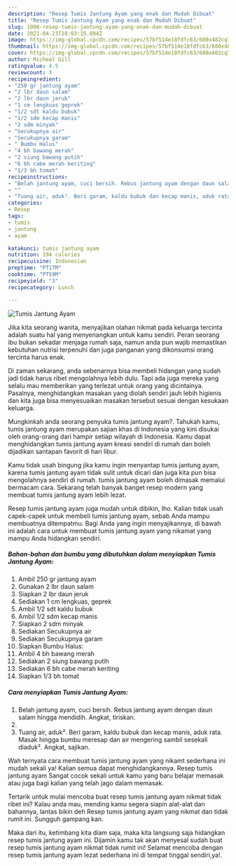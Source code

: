```yaml
---
description: "Resep Tumis Jantung Ayam yang enak dan Mudah Dibuat"
title: "Resep Tumis Jantung Ayam yang enak dan Mudah Dibuat"
slug: 1098-resep-tumis-jantung-ayam-yang-enak-dan-mudah-dibuat
date: 2021-04-23T18:03:15.894Z
image: https://img-global.cpcdn.com/recipes/57bf514e18fdfc63/680x482cq70/tumis-jantung-ayam-foto-resep-utama.jpg
thumbnail: https://img-global.cpcdn.com/recipes/57bf514e18fdfc63/680x482cq70/tumis-jantung-ayam-foto-resep-utama.jpg
cover: https://img-global.cpcdn.com/recipes/57bf514e18fdfc63/680x482cq70/tumis-jantung-ayam-foto-resep-utama.jpg
author: Micheal Gill
ratingvalue: 4.5
reviewcount: 3
recipeingredient:
- "250 gr jantung ayam"
- "2 lbr daun salam"
- "2 lbr daun jeruk"
- "1 cm lengkuas geprek"
- "1/2 sdt kaldu bubuk"
- "1/2 sdm kecap manis"
- "2 sdm minyak"
- "Secukupnya air"
- "Secukupnya garam"
- " Bumbu Halus"
- "4 bh bawang merah"
- "2 siung bawang putih"
- "6 bh cabe merah keriting"
- "1/3 bh tomat"
recipeinstructions:
- "Belah jantung ayam, cuci bersih. Rebus jantung ayam dengan daun salam hingga mendidih. Angkat, tiriskan."
- ""
- "Tuang air, aduk². Beri garam, kaldu bubuk dan kecap manis, aduk rata. Masak hingga bumbu meresap dan air mengering sambil sesekali diaduk². Angkat, sajikan."
categories:
- Resep
tags:
- tumis
- jantung
- ayam

katakunci: tumis jantung ayam 
nutrition: 194 calories
recipecuisine: Indonesian
preptime: "PT17M"
cooktime: "PT59M"
recipeyield: "3"
recipecategory: Lunch

---
```



![Tumis Jantung Ayam](https://img-global.cpcdn.com/recipes/57bf514e18fdfc63/680x482cq70/tumis-jantung-ayam-foto-resep-utama.jpg)

Jika kita seorang wanita, menyajikan olahan nikmat pada keluarga tercinta adalah suatu hal yang menyenangkan untuk kamu sendiri. Peran seorang ibu bukan sekadar menjaga rumah saja, namun anda pun wajib memastikan kebutuhan nutrisi terpenuhi dan juga panganan yang dikonsumsi orang tercinta harus enak.

Di zaman  sekarang, anda sebenarnya bisa membeli hidangan yang sudah jadi tidak harus ribet mengolahnya lebih dulu. Tapi ada juga mereka yang selalu mau memberikan yang terlezat untuk orang yang dicintainya. Pasalnya, menghidangkan masakan yang diolah sendiri jauh lebih higienis dan kita juga bisa menyesuaikan masakan tersebut sesuai dengan kesukaan keluarga. 



Mungkinkah anda seorang penyuka tumis jantung ayam?. Tahukah kamu, tumis jantung ayam merupakan sajian khas di Indonesia yang kini disukai oleh orang-orang dari hampir setiap wilayah di Indonesia. Kamu dapat menghidangkan tumis jantung ayam kreasi sendiri di rumah dan boleh dijadikan santapan favorit di hari libur.

Kamu tidak usah bingung jika kamu ingin menyantap tumis jantung ayam, karena tumis jantung ayam tidak sulit untuk dicari dan juga kita pun bisa mengolahnya sendiri di rumah. tumis jantung ayam boleh dimasak memalui bermacam cara. Sekarang telah banyak banget resep modern yang membuat tumis jantung ayam lebih lezat.

Resep tumis jantung ayam juga mudah untuk dibikin, lho. Kalian tidak usah capek-capek untuk membeli tumis jantung ayam, sebab Anda mampu membuatnya ditempatmu. Bagi Anda yang ingin menyajikannya, di bawah ini adalah cara untuk membuat tumis jantung ayam yang nikamat yang mampu Anda hidangkan sendiri.

<!--inarticleads1-->

##### Bahan-bahan dan bumbu yang dibutuhkan dalam menyiapkan Tumis Jantung Ayam:

1. Ambil 250 gr jantung ayam
1. Gunakan 2 lbr daun salam
1. Siapkan 2 lbr daun jeruk
1. Sediakan 1 cm lengkuas, geprek
1. Ambil 1/2 sdt kaldu bubuk
1. Ambil 1/2 sdm kecap manis
1. Siapkan 2 sdm minyak
1. Sediakan Secukupnya air
1. Sediakan Secukupnya garam
1. Siapkan  Bumbu Halus:
1. Ambil 4 bh bawang merah
1. Sediakan 2 siung bawang putih
1. Sediakan 6 bh cabe merah keriting
1. Siapkan 1/3 bh tomat




<!--inarticleads2-->

##### Cara menyiapkan Tumis Jantung Ayam:

1. Belah jantung ayam, cuci bersih. Rebus jantung ayam dengan daun salam hingga mendidih. Angkat, tiriskan.
1. 
1. Tuang air, aduk². Beri garam, kaldu bubuk dan kecap manis, aduk rata. Masak hingga bumbu meresap dan air mengering sambil sesekali diaduk². Angkat, sajikan.




Wah ternyata cara membuat tumis jantung ayam yang nikamt sederhana ini mudah sekali ya! Kalian semua dapat menghidangkannya. Resep tumis jantung ayam Sangat cocok sekali untuk kamu yang baru belajar memasak atau juga bagi kalian yang telah jago dalam memasak.

Tertarik untuk mulai mencoba buat resep tumis jantung ayam nikmat tidak ribet ini? Kalau anda mau, mending kamu segera siapin alat-alat dan bahannya, lantas bikin deh Resep tumis jantung ayam yang nikmat dan tidak rumit ini. Sungguh gampang kan. 

Maka dari itu, ketimbang kita diam saja, maka kita langsung saja hidangkan resep tumis jantung ayam ini. Dijamin kamu tak akan menyesal sudah buat resep tumis jantung ayam nikmat tidak rumit ini! Selamat mencoba dengan resep tumis jantung ayam lezat sederhana ini di tempat tinggal sendiri,ya!.

